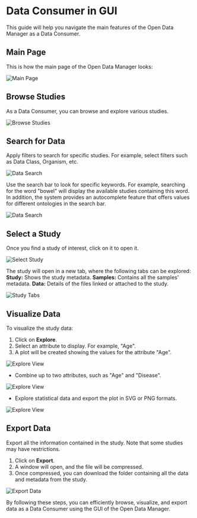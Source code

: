 # Data Consumer in GUI

This guide will help you navigate the main features of the Open Data Manager as a Data Consumer.

## Main Page

This is how the main page of the Open Data Manager looks:

![Main Page](quick-start-images/main-page.png)

## Browse Studies

As a Data Consumer, you can browse and explore various studies.

![Browse Studies](quick-start-images/browse-studies.png)

## Search for Data

Apply filters to search for specific studies. For example, select filters such as Data Class, Organism, etc.

![Data Search](quick-start-images/search-data.png)

Use the search bar to look for specific keywords. For example, searching for the word "bowel" will display 
the available studies containing this word. In addition, the system provides an autocomplete feature 
that offers values for different ontologies in the search bar.

![Data Search](quick-start-images/search-data-2.png)

## Select a Study

Once you find a study of interest, click on it to open it.

![Select Study](quick-start-images/selet-study.png)

The study will open in a new tab, where the following tabs can be explored:
**Study:** Shows the study metadata.
**Samples:** Contains all the samples' metadata.
**Data:** Details of the files linked or attached to the study.

![Study Tabs](quick-start-images/study-tabs.png)

## Visualize Data

To visualize the study data:

1. Click on **Explore**.
2. Select an attribute to display. For example, "Age".
3. A plot will be created showing the values for the attribute "Age".

![Explore View](quick-start-images/explore-data.png)

* Combine up to two attributes, such as "Age" and "Disease".

![Explore View](quick-start-images/explore-data-2.png)

* Explore statistical data and export the plot in SVG or PNG formats.

![Explore View](quick-start-images/explore-data-3.png)

## Export Data

Export all the information contained in the study. Note that some studies may have restrictions.

1. Click on **Export**.
2. A window will open, and the file will be compressed.
3. Once compressed, you can download the folder containing all the data and metadata from the study.

![Export Data](quick-start-images/export-data.png)

By following these steps, you can efficiently browse, visualize, 
and export data as a Data Consumer using the GUI of the Open Data Manager.
